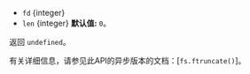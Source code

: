 <!-- YAML
added: v0.8.6
-->

* `fd` {integer}
* `len` {integer} **默认值:** `0`。

返回 `undefined`。

有关详细信息，请参见此API的异步版本的文档：[`fs.ftruncate()`]。

